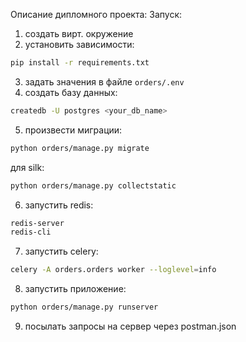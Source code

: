 Описание дипломного проекта:
Запуск: 

1. создать вирт. окружение
2. установить зависимости:
```bash
pip install -r requirements.txt
```
3. задать значения в файле `orders/.env`
4. создать базу данных:
```bash
createdb -U postgres <your_db_name>
```
5. произвести миграции: 
```bash
python orders/manage.py migrate
```
для silk:
```bash
python orders/manage.py collectstatic
```
6. запустить redis:
```bash
redis-server
redis-cli
```
7. запустить celery: 
```bash
celery -A orders.orders worker --loglevel=info
```
8. запустить приложение: 
```bash 
python orders/manage.py runserver
```
9. посылать запросы на сервер через postman.json
